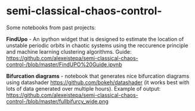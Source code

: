 # semi-classical-chaos-control-

Some notebooks from past projects:

**FindUpo** - An ipython widget that is designed to estimate the location of unstable periodic orbits in chaotic systems using the reccurence principle and machine learning clustering algorithms. Guide: https://github.com/alexeistepa/semi-classical-chaos-control-/blob/master/FindUPO%20Guide.ipynb

**Bifurcation diagrams** - notebook that generates nice bifurcation diagrams using datashader https://github.com/bokeh/datashader (it works best with lots of data generated over multiple hours). Example of output: https://github.com/alexeistepa/semi-classical-chaos-control-/blob/master/fullbifurcy_wide.png




